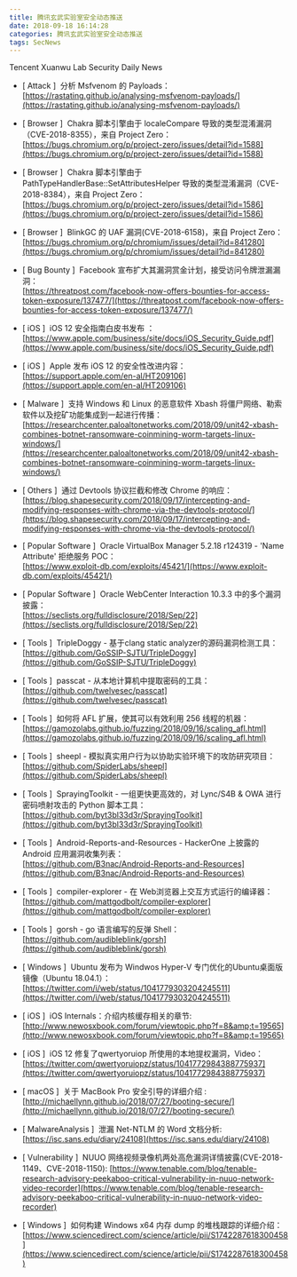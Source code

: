 ```yaml
---
title: 腾讯玄武实验室安全动态推送
date: 2018-09-18 16:14:28
categories: 腾讯玄武实验室安全动态推送
tags: SecNews
---
```


Tencent Xuanwu Lab Security Daily News  
* [ Attack ]  分析 Msfvenom 的 Payloads：   
[https://rastating.github.io/analysing-msfvenom-payloads/](https://rastating.github.io/analysing-msfvenom-payloads/)  

* [ Browser ]  Chakra 脚本引擎由于 localeCompare 导致的类型混淆漏洞（CVE-2018-8355），来自 Project Zero：   
[https://bugs.chromium.org/p/project-zero/issues/detail?id=1588](https://bugs.chromium.org/p/project-zero/issues/detail?id=1588)  

* [ Browser ]  Chakra 脚本引擎由于 PathTypeHandlerBase::SetAttributesHelper 导致的类型混淆漏洞（CVE-2018-8384），来自 Project Zero：   
[https://bugs.chromium.org/p/project-zero/issues/detail?id=1586](https://bugs.chromium.org/p/project-zero/issues/detail?id=1586)  

* [ Browser ]  BlinkGC 的 UAF 漏洞(CVE-2018-6158)，来自 Project Zero：   
[https://bugs.chromium.org/p/chromium/issues/detail?id=841280](https://bugs.chromium.org/p/chromium/issues/detail?id=841280)  

* [ Bug Bounty ]  Facebook 宣布扩大其漏洞赏金计划，接受访问令牌泄漏漏洞：   
[https://threatpost.com/facebook-now-offers-bounties-for-access-token-exposure/137477/](https://threatpost.com/facebook-now-offers-bounties-for-access-token-exposure/137477/)  

* [ iOS ]  iOS 12 安全指南白皮书发布 ：   
[https://www.apple.com/business/site/docs/iOS_Security_Guide.pdf](https://www.apple.com/business/site/docs/iOS_Security_Guide.pdf)  

* [ iOS ]  Apple 发布 iOS 12 的安全性改进内容：   
[https://support.apple.com/en-al/HT209106](https://support.apple.com/en-al/HT209106)  

* [ Malware ]  支持 Windows 和 Linux 的恶意软件 Xbash 将僵尸网络、勒索软件以及挖矿功能集成到一起进行传播：   
[https://researchcenter.paloaltonetworks.com/2018/09/unit42-xbash-combines-botnet-ransomware-coinmining-worm-targets-linux-windows/](https://researchcenter.paloaltonetworks.com/2018/09/unit42-xbash-combines-botnet-ransomware-coinmining-worm-targets-linux-windows/)  

* [ Others ]  通过 Devtools 协议拦截和修改 Chrome 的响应：  
[https://blog.shapesecurity.com/2018/09/17/intercepting-and-modifying-responses-with-chrome-via-the-devtools-protocol/](https://blog.shapesecurity.com/2018/09/17/intercepting-and-modifying-responses-with-chrome-via-the-devtools-protocol/)  

* [ Popular Software ]  Oracle VirtualBox Manager 5.2.18 r124319 - 'Name Attribute' 拒绝服务 POC：   
[https://www.exploit-db.com/exploits/45421/](https://www.exploit-db.com/exploits/45421/)  

* [ Popular Software ]  Oracle WebCenter Interaction 10.3.3 中的多个漏洞披露：   
[https://seclists.org/fulldisclosure/2018/Sep/22](https://seclists.org/fulldisclosure/2018/Sep/22)  

* [ Tools ]  TripleDoggy - 基于clang static analyzer的源码漏洞检测工具：  
[https://github.com/GoSSIP-SJTU/TripleDoggy](https://github.com/GoSSIP-SJTU/TripleDoggy)  

* [ Tools ]  passcat - 从本地计算机中提取密码的工具：   
[https://github.com/twelvesec/passcat](https://github.com/twelvesec/passcat)  

* [ Tools ]  如何将 AFL 扩展，使其可以有效利用 256 线程的机器：   
[https://gamozolabs.github.io/fuzzing/2018/09/16/scaling_afl.html](https://gamozolabs.github.io/fuzzing/2018/09/16/scaling_afl.html)  

* [ Tools ]  sheepl - 模拟真实用户行为以协助实验环境下的攻防研究项目：   
[https://github.com/SpiderLabs/sheepl](https://github.com/SpiderLabs/sheepl)  

* [ Tools ]  SprayingToolkit - 一组更快更高效的，对 Lync/S4B &amp; OWA 进行密码喷射攻击的 Python 脚本工具：   
[https://github.com/byt3bl33d3r/SprayingToolkit](https://github.com/byt3bl33d3r/SprayingToolkit)  

* [ Tools ]  Android-Reports-and-Resources - HackerOne 上披露的 Android 应用漏洞收集列表：   
[https://github.com/B3nac/Android-Reports-and-Resources](https://github.com/B3nac/Android-Reports-and-Resources)  

* [ Tools ]  compiler-explorer - 在 Web浏览器上交互方式运行的编译器：   
[https://github.com/mattgodbolt/compiler-explorer](https://github.com/mattgodbolt/compiler-explorer)  

* [ Tools ]  gorsh - go 语言编写的反弹 Shell：   
[https://github.com/audibleblink/gorsh](https://github.com/audibleblink/gorsh)  

* [ Windows ]  Ubuntu 发布为 Windwos Hyper-V 专门优化的Ubuntu桌面版镜像（Ubuntu 18.04.1）：   
[https://twitter.com/i/web/status/1041779303204245511](https://twitter.com/i/web/status/1041779303204245511)  

* [ iOS ]  iOS Internals：介绍内核缓存相关的章节: 
[http://www.newosxbook.com/forum/viewtopic.php?f=8&amp;t=19565](http://www.newosxbook.com/forum/viewtopic.php?f=8&amp;t=19565)  

* [ iOS ]  iOS 12 修复了qwertyoruiop 所使用的本地提权漏洞，Video： 
[https://twitter.com/qwertyoruiopz/status/1041772984388775937](https://twitter.com/qwertyoruiopz/status/1041772984388775937)  

* [ macOS ]  关于 MacBook Pro 安全引导的详细介绍 : 
[http://michaellynn.github.io/2018/07/27/booting-secure/](http://michaellynn.github.io/2018/07/27/booting-secure/)  

* [ MalwareAnalysis ]  泄漏 Net-NTLM 的 Word 文档分析: 
[https://isc.sans.edu/diary/24108](https://isc.sans.edu/diary/24108)  

* [ Vulnerability ]  NUUO 网络视频录像机两处高危漏洞详情披露(CVE-2018-1149、CVE-2018-1150): 
[https://www.tenable.com/blog/tenable-research-advisory-peekaboo-critical-vulnerability-in-nuuo-network-video-recorder](https://www.tenable.com/blog/tenable-research-advisory-peekaboo-critical-vulnerability-in-nuuo-network-video-recorder)  

* [ Windows ]  如何构建 Windows x64 内存 dump 的堆栈跟踪的详细介绍： 
[https://www.sciencedirect.com/science/article/pii/S1742287618300458](https://www.sciencedirect.com/science/article/pii/S1742287618300458)  

